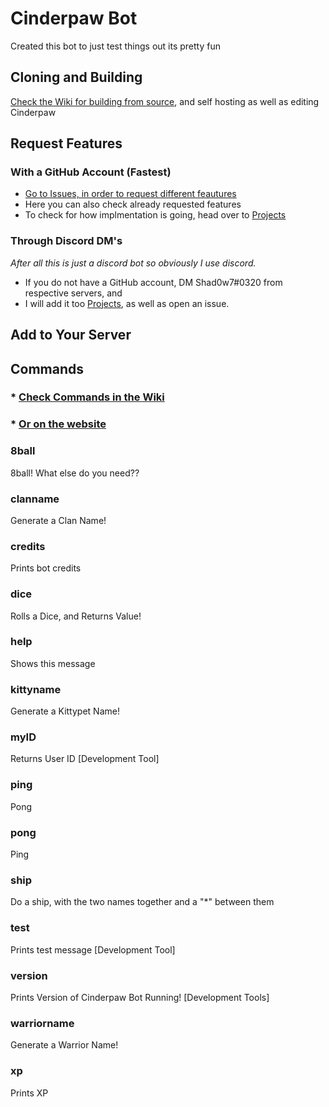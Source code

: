 # Cinderpaw Bot

Created this bot to just test things out its pretty fun

## Cloning and Building

[Check the Wiki for building from source](https://github.com/Shad0w7/Cinderpaw-Bot/wiki/Using-Cinderpaw-Yourself), and self hosting as well as editing Cinderpaw

## Request Features

### With a GitHub Account (Fastest)
* [Go to Issues, in order to request different feautures](https://github.com/Shad0w7/Cinderpaw-Bot/issues/1) 
* Here you can also check already requested features
* To check for how implmentation is going, head over to [Projects](https://github.com/Shad0w7/Cinderpaw-Bot/projects/1)

### Through Discord DM's

*After all this is just a discord bot so obviously I use discord.*

* If you do not have a GitHub account, DM Shad0w7#0320 from respective servers, and 
* I will add it too [Projects](https://github.com/Shad0w7/Cinderpaw-Bot/projects/1), as well as open an issue.

## Add to Your Server

## Commands

### * [Check Commands in the Wiki](https://github.com/Shad0w7/Cinderpaw-Bot/wiki/Commands)

### * [Or on the website](https://shad0w7.github.io/Cinderpaw-Bot/commands)

### 8ball

8ball! What else do you need??

### clanname

Generate a Clan Name!

### credits

Prints bot credits

### dice

Rolls a Dice, and Returns Value!

### help

Shows this message

### kittyname

Generate a Kittypet Name!

### myID

Returns User ID [Development Tool]

### ping

Pong

### pong

Ping

### ship

Do a ship, with the two names together and a "*" between them

### test

Prints test message [Development Tool]

### version

Prints Version of Cinderpaw Bot Running! [Development Tools]

### warriorname

Generate a Warrior Name!

### xp

Prints XP
